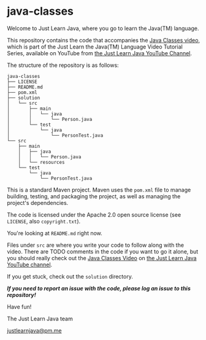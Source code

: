 # java-classes

Welcome to Just Learn Java, where you go to learn the Java(TM) language.

This repository contains the code that accompanies the [Java Classes
video](https://youtu.be/mSH5vnrOcKg), which is part of the Just Learn the Java(TM) Language
Video Tutorial Series, available on YouTube from
[the Just Learn Java YouTube Channel](https://www.youtube.com/channel/UC7DVmqqBk9kef-yHooTgP9g/).

The structure of the repository is as follows:

```
java-classes
├── LICENSE
├── README.md
├── pom.xml
├── solution
│   └── src
│       ├── main
│       │   └── java
│       │       └── Person.java
│       └── test
│           └── java
│               └── PersonTest.java
└── src
    ├── main
    │   ├── java
    │   │   └── Person.java
    │   └── resources
    └── test
        └── java
            └── PersonTest.java
```

This is a standard Maven project. Maven uses the `pom.xml` file to manage building,
testing, and packaging the project, as well as managing the project's dependencies. 

The code is licensed under the Apache 2.0 open source license (see `LICENSE`, also `copyright.txt`).

You're looking at `README.md` right now.

Files under `src` are where you write your code to follow along with the video.
There are TODO comments in the code if you want to go it alone, but you should
really check out the [Java Classes Video](https://youtu.be/mSH5vnrOcKg) on [the Just Learn Java YouTube
channel](https://www.youtube.com/channel/UC7DVmqqBk9kef-yHooTgP9g/). 

If you get stuck, check out the `solution` directory.

***If you need to report an issue with the code, please log an issue to this repository!***

Have fun!

The Just Learn Java team

justlearnjava@pm.me
